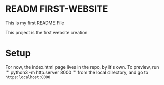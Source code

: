 # READM FIRST-WEBSITE

This is my first README File

This project is the first website creation

# Setup
For now, the index.html page lives in the repo, by it's own.
To preview, run
'''
python3 -m http.server 8000
'''
from the local directory, and go to `https:localhost:8000`